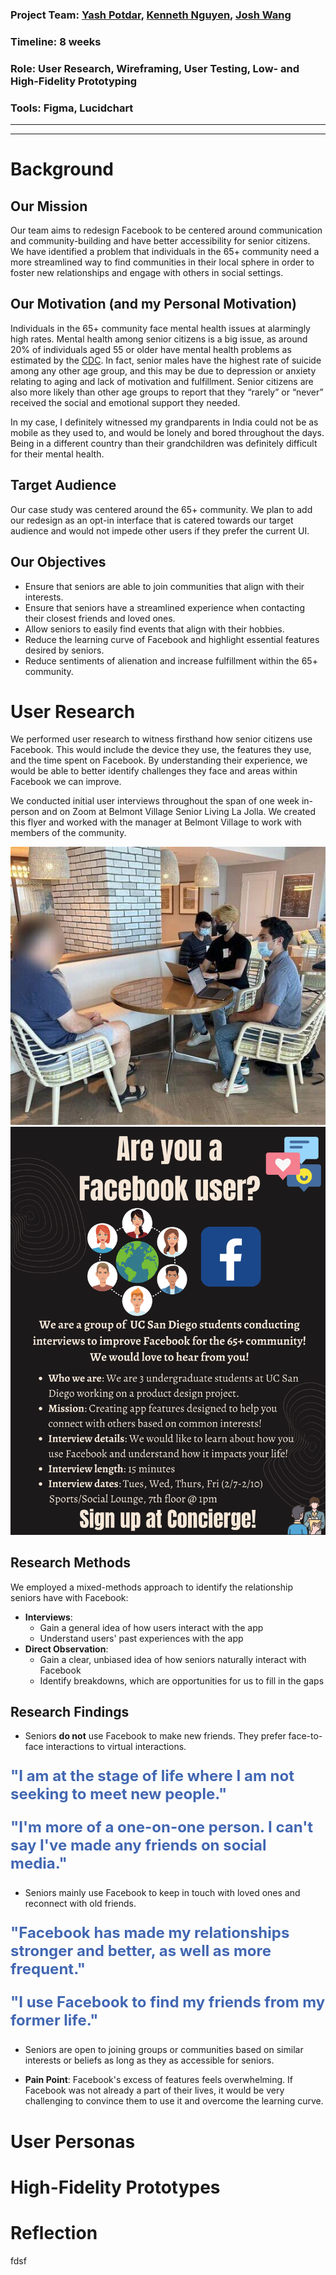 ### Project Team: <a href="https://www.linkedin.com/in/yashmpotdar/" target="_blank">Yash Potdar</a>, <a href="https://www.linkedin.com/in/kenneth-nguyen-81520/" target="_blank">Kenneth Nguyen</a>, <a href="https://www.linkedin.com/in/qiaoxuan-wang/" target="_blank">Josh Wang</a>

### Timeline: 8 weeks
### Role: User Research, Wireframing, User Testing, Low- and High-Fidelity Prototyping
### Tools: Figma, Lucidchart
---
---

# Background

## Our Mission
Our team aims to redesign Facebook to be centered around communication and community-building and have better accessibility for senior citizens. We have identified a problem that individuals in the 65+ community need a more streamlined way to find communities in their local sphere in order to foster new relationships and engage with others in social settings. 

## Our Motivation (and my Personal Motivation)
Individuals in the 65+ community face mental health issues at alarmingly high rates. Mental health among senior citizens is a big issue, as around 20% of individuals aged 55 or older have mental health problems as estimated by the  <a href="https://www.cdc.gov/aging/pdf/mental_health.pdf" target="_blank">CDC</a>. In fact, senior males have the highest rate of suicide among any other age group, and this may be due to depression or anxiety relating to aging and lack of motivation and fulfillment. Senior citizens are also more likely than other age groups to report that they “rarely” or “never” received the social and emotional support they needed. 

In my case, I definitely witnessed my grandparents in India could not be as mobile as they used to, and would be lonely and bored throughout the days. Being in a different country than their grandchildren was definitely difficult for their mental health. 

## Target Audience
Our case study was centered around the 65+ community. We plan to add our redesign as an opt-in interface that is catered towards our target audience and would not impede other users if they prefer the current UI.

## Our Objectives
* Ensure that seniors are able to join communities that align with their interests.
* Ensure that seniors have a streamlined experience when contacting their closest friends and loved ones.
* Allow seniors to easily find events that align with their hobbies.
* Reduce the learning curve of Facebook and highlight essential features desired by seniors.
* Reduce sentiments of alienation and increase fulfillment within the 65+ community.


# User Research
We performed user research to witness firsthand how senior citizens use Facebook. This would include the device they use, the features they use, and the time spent on Facebook. By understanding their experience, we would be able to better identify challenges they face and areas within Facebook we can improve.

We conducted initial user interviews throughout the span of one week in-person and on Zoom at Belmont Village Senior Living La Jolla. We created this flyer and worked with the manager at Belmont Village to work with members of the community.

![Belmont Interview](assets/images/user_interviews/User_Interview_1.jpg)
![Belmont Flyer](assets/images/User_Research_Flyer.png)


## Research Methods
We employed a mixed-methods approach to identify the relationship seniors have with Facebook:

* **Interviews**: 
    * Gain a general idea of how users interact with the app
    * Understand users' past experiences with the app
* **Direct Observation**: 
    * Gain a clear, unbiased idea of how seniors naturally interact with Facebook
    * Identify breakdowns, which are opportunities for us to fill in the gaps

## Research Findings
* Seniors **do not** use Facebook to make new friends. They prefer face-to-face interactions to virtual interactions.

<p  style="font-size: 1.5rem; color: #4267B2; font-weight: bold;">"I am at the stage of life where I am not seeking to meet new people."</p>

<p  style="font-size: 1.5rem; color: #4267B2; font-weight: bold;">"I'm more of a one-on-one person. I can't say I've made any friends on social media."</p>

* Seniors mainly use Facebook to keep in touch with loved ones and reconnect with old friends.

<p  style="font-size: 1.5rem; color: #4267B2; font-weight: bold;">"Facebook has made my relationships stronger and better, as well as more frequent."</p>
<p  style="font-size: 1.5rem; color: #4267B2; font-weight: bold;">"I use Facebook to find my friends from my former life."</p>

* Seniors are open to joining groups or communities based on similar interests or beliefs as long as they as accessible for seniors.

* **Pain Point**: Facebook's excess of features feels overwhelming. If Facebook was not already a part of their lives, it would be very challenging to convince them to use it and overcome the learning curve.

# User Personas


# High-Fidelity Prototypes

# Reflection

fdsf